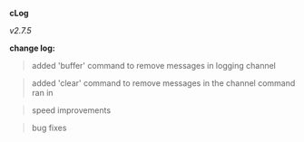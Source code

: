 **cLog**

*v2.7.5*

**change log:**

> added 'buffer' command to remove messages in logging channel

> added 'clear' command to remove messages in the channel command ran in

> speed improvements

> bug fixes

